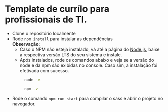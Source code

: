# Template de currílo para profissionais de TI.

- Clone o repositório localmente
- Rode `npm install` para instalar as dependências <br> **Observação:**
  - Caso o NPM não esteja instalado, vá até a página do [Node.js](https://nodejs.org/en/download/), baixe a respectiva versão LTS do seu sistema e instale.
  - Após instalados, rode os comandos abaixo e veja se a versão do node e da npm são exibidas no console. Caso sim, a instalação foi efetivada com sucesso.
    ```bash
      node -v
    ```
    ```bash
      npm -v
    ```
- Rode o comando `npm run start` para compilar o sass e abrir o projeto no navegador.
